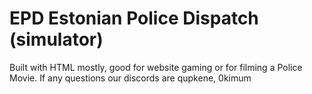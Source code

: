 # EPD Estonian Police Dispatch (simulator)
Built with HTML mostly, good for website gaming or for filming a Police Movie.
If any questions our discords are qupkene, 0kimum
 

